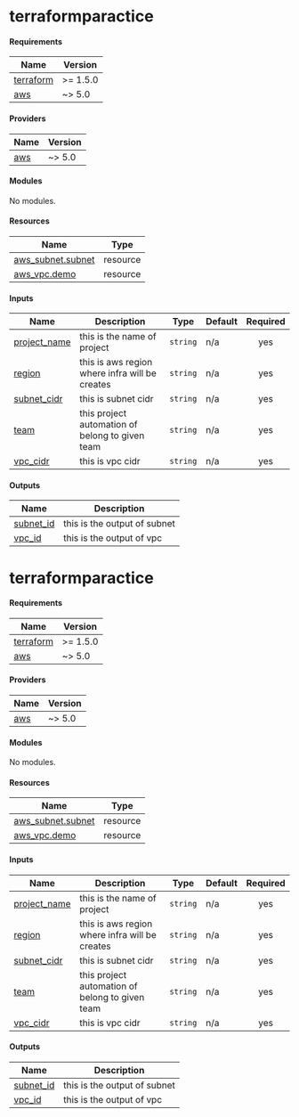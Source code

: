 <!-- BEGIN_TF_DOCS -->

# terraformparactice

#### Requirements

| Name | Version |
|------|---------|
| <a name="requirement_terraform"></a> [terraform](#requirement_terraform) | >= 1.5.0 |
| <a name="requirement_aws"></a> [aws](#requirement_aws) | ~> 5.0 |

#### Providers

| Name | Version |
|------|---------|
| <a name="provider_aws"></a> [aws](#provider_aws) | ~> 5.0 |

#### Modules

No modules.

#### Resources

| Name | Type |
|------|------|
| [aws_subnet.subnet](https://registry.terraform.io/providers/hashicorp/aws/latest/docs/resources/subnet) | resource |
| [aws_vpc.demo](https://registry.terraform.io/providers/hashicorp/aws/latest/docs/resources/vpc) | resource |

#### Inputs

| Name | Description | Type | Default | Required |
|------|-------------|------|---------|:--------:|
| <a name="input_project_name"></a> [project_name](#input_project_name) | this is the name of project | `string` | n/a | yes |
| <a name="input_region"></a> [region](#input_region) | this is aws region where infra will be creates | `string` | n/a | yes |
| <a name="input_subnet_cidr"></a> [subnet_cidr](#input_subnet_cidr) | this is subnet cidr | `string` | n/a | yes |
| <a name="input_team"></a> [team](#input_team) | this project automation of belong to given team | `string` | n/a | yes |
| <a name="input_vpc_cidr"></a> [vpc_cidr](#input_vpc_cidr) | this is vpc cidr | `string` | n/a | yes |

#### Outputs

| Name | Description |
|------|-------------|
| <a name="output_subnet_id"></a> [subnet_id](#output_subnet_id) | this is the output of subnet |
| <a name="output_vpc_id"></a> [vpc_id](#output_vpc_id) | this is the output of vpc |

<!-- BEGIN_TF_DOCS -->

# terraformparactice

#### Requirements

| Name | Version |
|------|---------|
| <a name="requirement_terraform"></a> [terraform](#requirement_terraform) | >= 1.5.0 |
| <a name="requirement_aws"></a> [aws](#requirement_aws) | ~> 5.0 |

#### Providers

| Name | Version |
|------|---------|
| <a name="provider_aws"></a> [aws](#provider_aws) | ~> 5.0 |

#### Modules

No modules.

#### Resources

| Name | Type |
|------|------|
| [aws_subnet.subnet](https://registry.terraform.io/providers/hashicorp/aws/latest/docs/resources/subnet) | resource |
| [aws_vpc.demo](https://registry.terraform.io/providers/hashicorp/aws/latest/docs/resources/vpc) | resource |

#### Inputs

| Name | Description | Type | Default | Required |
|------|-------------|------|---------|:--------:|
| <a name="input_project_name"></a> [project_name](#input_project_name) | this is the name of project | `string` | n/a | yes |
| <a name="input_region"></a> [region](#input_region) | this is aws region where infra will be creates | `string` | n/a | yes |
| <a name="input_subnet_cidr"></a> [subnet_cidr](#input_subnet_cidr) | this is subnet cidr | `string` | n/a | yes |
| <a name="input_team"></a> [team](#input_team) | this project automation of belong to given team | `string` | n/a | yes |
| <a name="input_vpc_cidr"></a> [vpc_cidr](#input_vpc_cidr) | this is vpc cidr | `string` | n/a | yes |

#### Outputs

| Name | Description |
|------|-------------|
| <a name="output_subnet_id"></a> [subnet_id](#output_subnet_id) | this is the output of subnet |
| <a name="output_vpc_id"></a> [vpc_id](#output_vpc_id) | this is the output of vpc |
<!-- END_TF_DOCS -->
<!-- END_TF_DOCS -->
